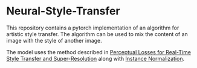 # Neural-Style-Transfer

This repository contains a pytorch implementation of an algorithm for artistic style transfer. The algorithm can be used to mix the content  of an image with the style of another image. 

The model uses the method described in [Perceptual Losses for Real-Time Style Transfer and Super-Resolution](https://arxiv.org/abs/1603.08155) along with [Instance Normalization](https://arxiv.org/pdf/1607.08022.pdf). 


